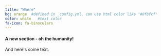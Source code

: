 ```yaml
---
title: "Where"
bg: orange  #defined in _config.yml, can use html color like '#0fbfcf'
color: white   #text color
fa-icon: fa-binoculars
---
```


#### A new section - oh the humanity!

And here's some text.